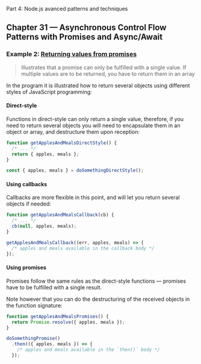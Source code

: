  Part 4: Node.js avanced patterns and techniques
## Chapter 31 &mdash; Asynchronous Control Flow Patterns with Promises and Async/Await
### Example 2: [Returning values from promises](./e02-returning-values-from-promises/)
> Illustrates that a promise can only be fulfilled with a single value. If multiple values are to be returned, you have to return them in an array

In the program it is illustrated how to return several objects using different styles of JavaScript programming:

#### Direct-style
Functions in direct-style can only return a single value, therefore, if you need to return several objects you will need to encapsulate them in an object or array, and destructure them upon reception:

```javascript
function getApplesAndMealsDirectStyle() {
  /* ... */
  return { apples, meals };
}

const { apples, meals } = doSomethingDirectStyle();
```

#### Using callbacks
Callbacks are more flexible in this point, and will let you return several objects if needed:

```javascript
function getApplesAndMealsCallback(cb) {
  /* ... */
  cb(null, apples, meals);
}

getApplesAndMealsCallback((err, apples, meals) => {
  /* apples and meals available in the callback body */
});
```

#### Using promises
Promises follow the same rules as the direct-style functions &mdash; promises have to be fulfilled with a single result.

Note however that you can do the destructuring of the received objects in the function signature:

```javascript
function getApplesAndMealsPromises() {
  return Promise.resolve({ apples, meals });
}

doSomethingPromise()
  .then(({ apples, meals }) => {
    /* apples and meals available in the `then()` body */
  });
```


